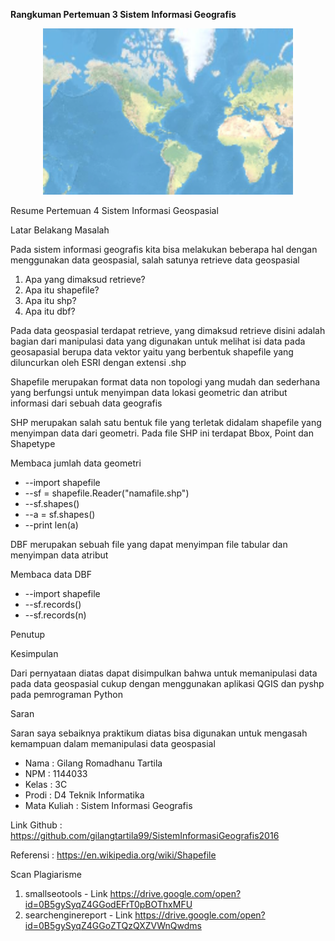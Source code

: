 **Rangkuman Pertemuan 3 Sistem Informasi Geografis**

<p align="center">
  <img src="../../img/retrive.png" width="400px">
</p>

Resume Pertemuan 4 Sistem Informasi Geospasial

Latar Belakang Masalah

Pada sistem informasi geografis kita bisa melakukan beberapa hal dengan menggunakan data geospasial, salah satunya retrieve data geospasial

1. Apa yang dimaksud retrieve?
2. Apa itu shapefile?
3. Apa itu shp?
4. Apa itu dbf?

Pada data geospasial terdapat retrieve, yang dimaksud retrieve disini adalah bagian dari manipulasi data yang digunakan untuk melihat isi data pada geosapasial berupa data vektor yaitu yang berbentuk shapefile yang diluncurkan oleh ESRI dengan extensi .shp

Shapefile merupakan format data non topologi yang mudah dan sederhana yang berfungsi untuk menyimpan data lokasi geometric dan atribut informasi dari sebuah data geografis

SHP merupakan salah satu bentuk file yang terletak didalam shapefile yang menyimpan data dari geometri. Pada file SHP ini terdapat Bbox, Point dan Shapetype

Membaca jumlah data geometri

- --import shapefile
- --sf = shapefile.Reader(&quot;namafile.shp&quot;)
- --sf.shapes()
- --a = sf.shapes()
- --print len(a)

DBF merupakan sebuah file yang dapat menyimpan file tabular dan menyimpan data atribut

Membaca data DBF

- --import shapefile
- --sf.records()
- --sf.records(n)

Penutup

Kesimpulan

Dari pernyataan diatas dapat disimpulkan bahwa untuk memanipulasi data pada data geospasial cukup dengan menggunakan aplikasi QGIS dan pyshp pada pemrograman Python

Saran

Saran saya sebaiknya praktikum diatas bisa digunakan untuk mengasah kemampuan dalam memanipulasi data geospasial

* Nama : Gilang Romadhanu Tartila
* NPM : 1144033
* Kelas : 3C
* Prodi : D4 Teknik Informatika
* Mata Kuliah : Sistem Informasi Geografis

Link Github : https://github.com/gilangtartila99/SistemInformasiGeografis2016

Referensi : https://en.wikipedia.org/wiki/Shapefile

Scan Plagiarisme

1. smallseotools - Link https://drive.google.com/open?id=0B5gySyqZ4GGodEFrT0pBOThxMFU
2. searchenginereport - Link https://drive.google.com/open?id=0B5gySyqZ4GGoZTQzQXZVWnQwdms